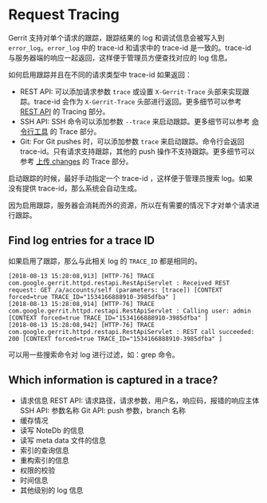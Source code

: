 # Request Tracing

Gerrit 支持对单个请求的跟踪，跟踪结果的 log 和调试信息会被写入到 `error_log`。`error_log` 中的 trace-id 和请求中的 trace-id 是一致的。trace-id 与服务器端的响应一起返回，这样便于管理员方便查找对应的 log 信息。

如何启用跟踪并且在不同的请求类型中 trace-id 如果返回：

* REST API: 可以添加请求参数 `trace` 或设置 `X-Gerrit-Trace` 头部来实现跟踪。trace-id 会作为 `X-Gerrit-Trace` 头部进行返回。更多细节可以参考 [REST API](rest-api.md) 的 Tracing 部分。
* SSH API: SSH 命令可以添加参数 `--trace` 来启动跟踪。更多细节可以参考 [命令行工具](cmd-index.md) 的 Trace 部分。
* Git: For Git pushes 时，可以添加参数 `trace` 来启动跟踪。命令行会返回 trace-id。只有请求支持跟踪，其他的 push 操作不支持跟踪。更多细节可以参考 [上传 changes](user-upload.md) 的 Trace 部分。

启动跟踪的时候，最好手动指定一个 trace-id ，这样便于管理员搜索 log。如果没有提供 trace-id，那么系统会自动生成。

因为启用跟踪，服务器会消耗而外的资源，所以在有需要的情况下才对单个请求进行跟踪。

## Find log entries for a trace ID

如果启用了跟踪，那么与此相关 log 的 `TRACE_ID` 都是相同的。

```
[2018-08-13 15:28:08,913] [HTTP-76] TRACE com.google.gerrit.httpd.restapi.RestApiServlet : Received REST request: GET /a/accounts/self (parameters: [trace]) [CONTEXT forced=true TRACE_ID="1534166888910-3985dfba" ]
[2018-08-13 15:28:08,914] [HTTP-76] TRACE com.google.gerrit.httpd.restapi.RestApiServlet : Calling user: admin [CONTEXT forced=true TRACE_ID="1534166888910-3985dfba" ]
[2018-08-13 15:28:08,942] [HTTP-76] TRACE com.google.gerrit.httpd.restapi.RestApiServlet : REST call succeeded: 200 [CONTEXT forced=true TRACE_ID="1534166888910-3985dfba" ]
```

可以用一些搜索命令对 log 进行过滤，如：grep 命令。

## Which information is captured in a trace?

* 请求信息
    REST API: 请求路径，请求参数，用户名，响应码，报错的响应主体
    SSH API: 参数名称
    Git API: push 参数，branch 名称
* 缓存情况
* 读写 NoteDb 的信息
* 读写 meta data 文件的信息
* 索引的查询信息
* 重构索引的信息
* 权限的校验
* 时间信息
* 其他级别的 log 信息


